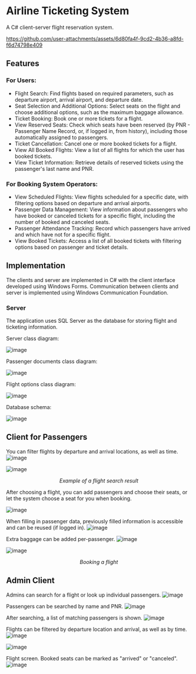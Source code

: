 # Airline Ticketing System

A C# client-server flight reservation system.

https://github.com/user-attachments/assets/6d80fa4f-9cd2-4b36-a8fd-f6d74798e409

## Features

### For Users:
* Flight Search: Find flights based on required parameters, such as departure airport, arrival airport, and departure date.
* Seat Selection and Additional Options: Select seats on the flight and choose additional options, such as the maximum baggage allowance.
* Ticket Booking: Book one or more tickets for a flight.
* View Reserved Seats: Check which seats have been reserved (by PNR - Passenger Name Record, or, if logged in, from history), including those automatically assigned to passengers.
* Ticket Cancellation: Cancel one or more booked tickets for a flight.
* View All Booked Flights: View a list of all flights for which the user has booked tickets.
* View Ticket Information: Retrieve details of reserved tickets using the passenger's last name and PNR.

### For Booking System Operators:
* View Scheduled Flights: View flights scheduled for a specific date, with filtering options based on departure and arrival airports.
* Passenger Data Management: View information about passengers who have booked or canceled tickets for a specific flight, including the number of booked and canceled seats.
* Passenger Attendance Tracking: Record which passengers have arrived and which have not for a specific flight.
* View Booked Tickets: Access a list of all booked tickets with filtering options based on passenger and ticket details.

## Implementation

The clients and server are implemented in C# with the client interface developed using Windows Forms. Communication between clients and server is implemented using Windows Communication Foundation.

### Server

The application uses SQL Server as the database for storing flight and ticketing information.

Server class diagram:

![image](https://github.com/user-attachments/assets/37089bab-876a-4635-9cfd-6ad199baa788)

Passenger documents class diagram:

![image](https://github.com/user-attachments/assets/68cdaf3e-e217-4982-be67-3ec14496a156)

Flight options class diagram:

![image](https://github.com/user-attachments/assets/abcdb67c-eda7-4f8d-a5d5-7fc9cb4b996a)

Database schema:

![image](https://github.com/user-attachments/assets/885cf5f3-146a-4f22-9eab-b327846ece03)

## Client for Passengers

You can filter flights by departure and arrival locations, as well as time.
![image](https://github.com/user-attachments/assets/b9538fd7-6dbf-4c5a-84f8-0bd4807ff2ae)

![image](https://github.com/user-attachments/assets/65a0f8ae-deb4-4eae-83bd-efe80ad3654b)
<p align="center"><i>
Example of a flight search result
</i></p>

After choosing a flight, you can add passengers and choose their seats, or let the system choose a seat for you when booking.

![image](https://github.com/user-attachments/assets/fddd5eb5-3e78-43c5-a20d-bd0c0ca356fd)

When filling in passenger data, previously filled information is accessible and can be reused (if logged in).
![image](https://github.com/user-attachments/assets/3274c7b7-7754-4f98-a090-1e7341c6a03c)

Extra baggage can be added per-passenger.
![image](https://github.com/user-attachments/assets/c6fb28b2-406b-42db-a772-ede6e8ef898c)

![image](https://github.com/user-attachments/assets/c5533c82-072b-49b6-991f-a95f7f85ef02)
<p align="center"><i>
Booking a flight
</i></p>

## Admin Client

Admins can search for a flight or look up individual passengers. 
![image](https://github.com/user-attachments/assets/2194efdb-3e57-45bc-8c37-9896b46f0a1f)

Passengers can be searched by name and PNR.
![image](https://github.com/user-attachments/assets/31944066-b742-44aa-b1bf-e09b774121ef)

After searching, a list of matching passengers is shown.
![image](https://github.com/user-attachments/assets/351bb9b1-76e4-4570-8a8f-e2d3686b6692)

Flights can be filtered by departure location and arrival, as well as by time.
![image](https://github.com/user-attachments/assets/529e9eec-0842-402e-8ed8-cc4c22fecddf)

![image](https://github.com/user-attachments/assets/692570dd-4cfc-479f-a207-4e378f4b7b76)

Flight screen. Booked seats can be marked as "arrived" or "canceled".
![image](https://github.com/user-attachments/assets/32eda244-7b27-4bf0-b0ea-7ec71e0a0c93)
